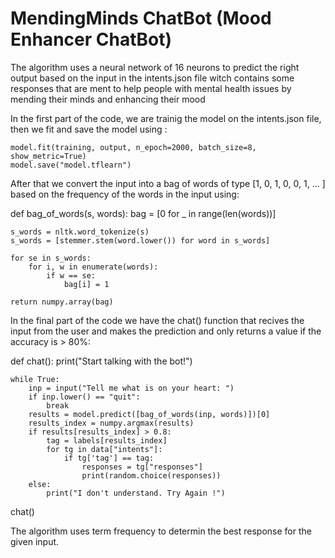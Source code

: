 # MendingMinds ChatBot (Mood Enhancer ChatBot) 

The algorithm uses a neural network of 16 neurons to predict the right output based on the input in the intents.json file witch contains some 
responses that are ment to help people with mental health issues by mending their minds and enhancing their mood

In the first part of the code, we are trainig the model on the intents.json file, then we fit and save the model using :

	model.fit(training, output, n_epoch=2000, batch_size=8, show_metric=True)
	model.save("model.tflearn")


After that we convert the input into a bag of words of type [1, 0, 1, 0, 0, 1, ... ] based on the frequency of the words in the input using: 
	
def bag_of_words(s, words):
    bag = [0 for _ in range(len(words))]

    s_words = nltk.word_tokenize(s)
    s_words = [stemmer.stem(word.lower()) for word in s_words]

    for se in s_words:
        for i, w in enumerate(words):
            if w == se:
                bag[i] = 1

    return numpy.array(bag)

In the final part of the code we have the chat() function that recives the input from the user and makes the prediction and only returns a value
if the accuracy is > 80%:

def chat():
    print("Start talking with the bot!")

    while True:
        inp = input("Tell me what is on your heart: ")
        if inp.lower() == "quit":
            break
        results = model.predict([bag_of_words(inp, words)])[0]
        results_index = numpy.argmax(results)
        if results[results_index] > 0.8:
            tag = labels[results_index]
            for tg in data["intents"]:
                if tg['tag'] == tag:
                    responses = tg["responses"]
                    print(random.choice(responses))
        else:
            print("I don't understand. Try Again !")
chat()


The algorithm uses term frequency to determin the best response for the given input. 
 
